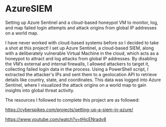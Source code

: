# AzureSIEM
Setting up Azure Sentinel and a cloud-based honeypot VM to monitor, log, and map failed login attempts and attack origins from global IP addresses on a world map.

I have never worked with cloud-based systems before so I decided to take a shot at this project! I set up Azure Sentinel, a cloud-based SIEM, along with a deliberately vulnerable Virtual Machine in the cloud, which acts as a honeypot to attract and log attacks from global IP addresses. By disabling the VM’s external and internal firewalls, I allowed attackers to target it, collecting failed login data in the process. Using a PowerShell script, I extracted the attacker's IPs and sent them to a geolocation API to retrieve details like country, state, and coordinates. This data was logged into Azure Sentinel, where I visualized the attack origins on a world map to gain insights into global threat activity.

The resources I followed to complete this project are as followed:

https://cyberspikes.com/projects/setting-up-a-siem-in-azure/

https://www.youtube.com/watch?v=tHicENradv8


